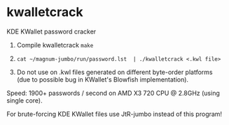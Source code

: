 kwalletcrack
============

KDE KWallet password cracker

1. Compile kwalletcrack ```make```

2. ```cat ~/magnum-jumbo/run/password.lst  | ./kwalletcrack <.kwl file>```

3. Do not use on .kwl files generated on different byte-order platforms (due to possible bug in KWallet's Blowfish implementation).

Speed: 1900+ passwords / second on AMD X3 720 CPU @ 2.8GHz (using single core).


For brute-forcing KDE KWallet files use JtR-jumbo instead of this program!

